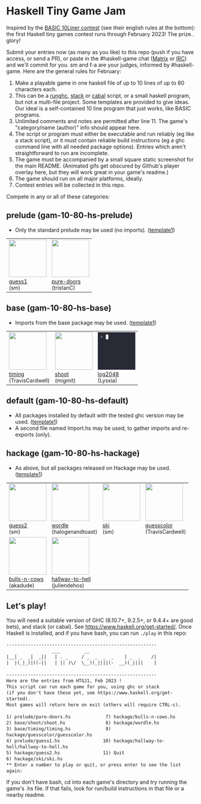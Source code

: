 # Haskell Tiny Game Jam

Inspired by the [BASIC 10Liner contest](https://www.homeputerium.de) (see their english rules at the bottom):
the first Haskell tiny games contest runs through February 2023!
The prize.. glory! <!-- and advancing the Haskell game dev craft -->

[Matrix]: https://matrix.to/#/#haskell-game:matrix.org
[IRC]:    https://web.libera.chat/#haskell-game

Submit your entries now (as many as you like) to this repo
(push if you have access, or send a PR),
or paste in the #haskell-game chat ([Matrix] or [IRC]) and we'll commit for you.
sm and f-a are your judges, informed by #haskell-game.
Here are the general rules for February:

1. Make a playable game in one haskell file of up to 10 lines of up to 80 characters each.
2. This can be a [runghc], [stack] or [cabal] script, or a small haskell program, but not a multi-file project.
   Some templates are provided to give ideas.
   Our ideal is a self-contained 10 line program that just works, like BASIC programs.
3. Unlimited comments and notes are permitted after line 11.
   The game's "category/name (author)" info should appear here.
4. The script or program must either be executable and run reliably (eg like a stack script),
   or it must contain reliable build instructions (eg a ghc command line with all needed package options).
   Entries which aren't straightforward to run are incomplete.
5. The game must be accompanied by a small square static screenshot for the main README.
   (Animated gifs get obscured by Github's player overlay here, but they will work great in your game's readme.)
6. The game should run on all major platforms, ideally.
7. Contest entries will be collected in this repo.

[runghc]: https://downloads.haskell.org/ghc/latest/docs/users_guide/runghc.html
[stack]:  https://docs.haskellstack.org/en/stable/script_command
[cabal]:  https://cabal.readthedocs.io/en/3.6/cabal-commands.html#cabal-v2-run

Compete in any or all of these categories:

## prelude (gam-10-80-hs-prelude)

- Only the standard prelude may be used (no imports). ([template1](prelude/template1.hs))

<table><tr>
<td><a href="prelude/guess1.hs"><img src="prelude/guess1.png" width=100 height=100><br>guess1</a><br>(sm)</td>
<td><a href="prelude/pure-doors.hs"><img src="prelude/pure-doors.png" width=100 height=100><br>pure-doors</a><br>(tristanC)</td>
</tr></table>

## base (gam-10-80-hs-base)

- Imports from the base package may be used. ([template1](base/template1.hs))

<table><tr>
<td><a href="base/timing"><img src="base/timing/timing.png" width=100 height=100><br>timing</a><br>(TravisCardwell)</td>
<td><a href="base/shoot"><img src="base/shoot/shoot.png" width=100 height=100><br>shoot</a><br>(migmit)</td>
<td><img src="base/log2048/log2048.gif" width=100 height=100><a href="base/log2048"><br>log2048</a><br>(Lysxia)</td>
</tr></table>

## default (gam-10-80-hs-default)

- All packages installed by default with the tested ghc version may be used. ([template1](default/template1.hs))
- A second file named Import.hs may be used, to gather imports and re-exports (only).

## hackage (gam-10-80-hs-hackage)

- As above, but all packages released on Hackage may be used. ([template1](hackage/template1.hs))

<table>
<tr>
<td><a href="hackage/guess2.hs"><img src="hackage/guess2.png" width=100 height=100><br>guess2</a><br>(sm)</td>
<td><a href="hackage/wordle.hs"><img src="hackage/wordle.png" width=100 height=100><br>wordle</a><br>(halogenandtoast)</td>
<td><a href="hackage/ski/ski.hs"><img src="hackage/ski/ski.png" width=100 height=100><br>ski</a><br>(sm)</td>
<td><a href="hackage/guesscolor"><img src="hackage/guesscolor/guesscolor.png" width=100 height=100><br>guesscolor</a><br>(TravisCardwell)</td>
</tr>
<tr>
<td><a href="hackage/bulls-n-cows.hs"><img src="hackage/bulls-n-cows.png" width=100 height=100><br>bulls-n-cows</a><br>(akadude)</td>
<td><img src="hackage/hallway-to-hell/hallway-to-hell.gif" width=100 height=100><br><a href="hackage/hallway-to-hell">hallway-to-hell</a><br>(juliendehos)</td>
</tr>
</table>

## Let's play!

You will need a suitable version of GHC (8.10.7+, 9.2.5+, or 9.4.4+ are good bets), and stack (or cabal).
See <https://www.haskell.org/get-started/>.
Once Haskell is installed, and if you have bash, you can run `./play` in this repo:
```
--------------------------------------------------------
                 ___         __                          
|__| _  _|  _||   | . _     / _  _  _  _    | _  _    /| 
|  |(_|_)|((-||   | || )\/  \__)(_||||(-  __)(_||||    | 

--------------------------------------------------------
Here are the entries from HTGJ1, Feb 2023 !
This script can run each game for you, using ghc or stack
(if you don't have these yet, see https://www.haskell.org/get-started).
Most games will return here on exit (others will require CTRL-c).

1) prelude/pure-doors.hs			 7) hackage/bulls-n-cows.hs
2) base/shoot/shoot.hs				 8) hackage/wordle.hs
3) base/timing/timing.hs			 9) hackage/guesscolor/guesscolor.hs
4) prelude/guess1.hs				10) hackage/hallway-to-hell/hallway-to-hell.hs
5) hackage/guess2.hs				11) Quit
6) hackage/ski/ski.hs
** Enter a number to play or quit, or press enter to see the list again: 
```
If you don't have bash, cd into each game's directory and try running the game's .hs file.
If that fails, look for run/build instructions in that file or a nearby readme.
